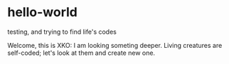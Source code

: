 # hello-world
testing, and trying to find life's codes 

Welcome, this is XKO: I am looking someting deeper. 
Living creatures are self-coded; let's look at them and create new one.
